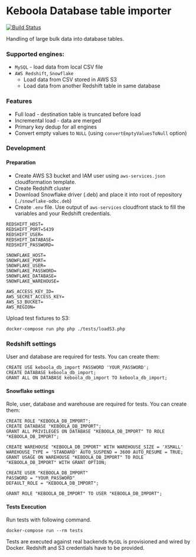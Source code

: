 # Keboola Database table importer 
[![Build Status](https://travis-ci.org/keboola/php-db-import.svg?branch=master)](https://travis-ci.org/keboola/php-db-import)

Handling of large bulk data into database tables.

### Supported engines:
- `MySQL` - load data from local CSV file
- `AWS Redshift`, `Snowflake`
  - Load data from CSV stored in AWS S3
  - Load data from another Redshift table in same database

### Features
- Full load - destination table is truncated before load
- Incremental load - data are merged
- Primary key dedup for all engines
- Convert empty values to `NULL` (using `convertEmptyValuesToNull` option)

### Development

#### Preparation

- Create AWS S3 bucket and IAM user using `aws-services.json` cloudformation template.
- Create Redshift cluster
- Download Snowflake driver (.deb) and place it into root of repository (`./snowflake-odbc.deb`)
- Create `.env` file. Use output of `aws-services` cloudfront stack to fill the variables and your Redshift credentials.
```
REDSHIFT_HOST=
REDSHIFT_PORT=5439
REDSHIFT_USER=
REDSHIFT_DATABASE=
REDSHIFT_PASSWORD=

SNOWFLAKE_HOST=
SNOWFLAKE_PORT=
SNOWFLAKE_USER=
SNOWFLAKE_PASSWORD=
SNOWFLAKE_DATABASE=
SNOWFLAKE_WAREHOUSE=

AWS_ACCESS_KEY_ID=
AWS_SECRET_ACCESS_KEY=
AWS_S3_BUCKET=
AWS_REGION=
```

Upload test fixtures to S3:
```
docker-compose run php php ./tests/loadS3.php
```

### Redshift settings
User and database are required for tests. You can create them:
```
CREATE USE keboola_db_import PASSWORD 'YOUR_PASSWORD';
CREATE DATABASE keboola_db_import;
GRANT ALL ON DATABASE keboola_db_import TO keboola_db_import;
```


#### Snowflake settings
Role, user, database and warehouse are required for tests. You can create them:
```
CREATE ROLE "KEBOOLA_DB_IMPORT";
CREATE DATABASE "KEBOOLA_DB_IMPORT";
GRANT ALL PRIVILEGES ON DATABASE "KEBOOLA_DB_IMPORT" TO ROLE "KEBOOLA_DB_IMPORT";

CREATE WAREHOUSE "KEBOOLA_DB_IMPORT" WITH WAREHOUSE_SIZE = 'XSMALL' WAREHOUSE_TYPE = 'STANDARD' AUTO_SUSPEND = 3600 AUTO_RESUME = TRUE;
GRANT USAGE ON WAREHOUSE "KEBOOLA_DB_IMPORT" TO ROLE "KEBOOLA_DB_IMPORT" WITH GRANT OPTION;

CREATE USER "KEBOOLA_DB_IMPORT"
PASSWORD = "YOUR_PASSWORD"
DEFAULT_ROLE = "KEBOOLA_DB_IMPORT";

GRANT ROLE "KEBOOLA_DB_IMPORT" TO USER "KEBOOLA_DB_IMPORT";
```
#### Tests Execution
Run tests with following command.

```
docker-compose run --rm tests
```

Tests are executed against real backends `MySQL` is provisioned and wired by Docker. Redshift and S3 credentials have to be provided.
